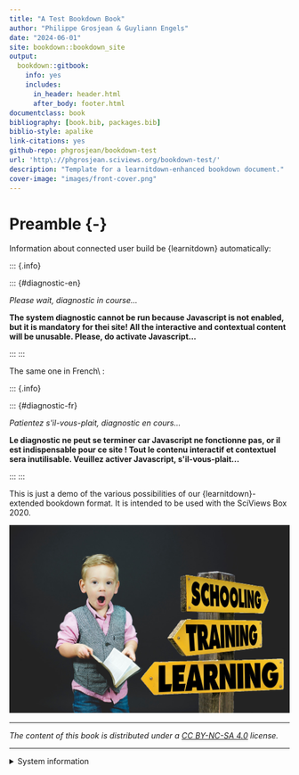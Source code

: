 ```yaml
--- 
title: "A Test Bookdown Book"
author: "Philippe Grosjean & Guyliann Engels"
date: "2024-06-01"
site: bookdown::bookdown_site
output:
  bookdown::gitbook:
    info: yes
    includes:
      in_header: header.html
      after_body: footer.html
documentclass: book
bibliography: [book.bib, packages.bib]
biblio-style: apalike
link-citations: yes
github-repo: phgrosjean/bookdown-test
url: 'http\://phgrosjean.sciviews.org/bookdown-test/'
description: "Template for a learnitdown-enhanced bookdown document."
cover-image: "images/front-cover.png"
---
```


# Preamble {-}

<!-- Compile the bibliography from different sources -->



<!-- Diagnose the user login status, example in English and in French -->

Information about connected user build be {learnitdown} automatically:


::: {.info}

::: {#diagnostic-en}

*Please wait, diagnostic in course...*

<script>
function clearStorageEn() {
  if (window.localStorage) {
    localStorage.clear();
  }
  var msg = 'Local personal data deleted!' + '\nThe page will be reloaded...' + '\n\n(if this is an error, close the page and relaunch it from within Moodle).';
  if (window.self !== window.parent) {
    parent.alert(msg);
  } else {
    window.alert(msg);
  }
  window.location.href=window.location.href;
}

function diagnoseSystemEn() {
  var container = document.getElementById('diagnostic-en');
  if (container === null) {
    return;
  }
  var content = '';

  if (!window.localStorage) {
    content = content + "<p>You are:</p>\n<ul>";
    content = content + "\n<li>Anonymous on this site (local storage unavailable).</li>";
    content = content + "\n<li>The content <b>is not</b> contextualized for a particular course.</li>";
    content = content + "\n<li>Results for various exercises <b>will not be recorded</b>.</li>";
    content = content + "\n</ul>";
    content = content + "\n<p>If you are <i>not</i> a student that takes a course linking with this pedagogical material, this is OK, you can continue your journey... <b>Welcome!</b></p>";
    content = content + "\n<p>On the other hand, if your cursus requires you to be properly recorded here, then close this page and restart it from your institution elearning platform (Moodle, ...). If your data are still incorrect, contact your teachers.</p>";

  } else {
    // Explore the content of the storage
    // Students are recognized by their login (equivalent to their GitHub login)
    // but we also show their iemail (institutional email, or Wordpress email)
    var login = localStorage.getItem('login');
    if (login === null) {
      login = '';
    }
    var email = localStorage.getItem('email');
    if (email === null) {
      email = '';
    }
    var iemail = localStorage.getItem('iemail');
    if (iemail === null) {
      iemail = '';
    }
    // Compare both emails, if they are different, display both of them
    if (email != iemail && iemail != '') {
      email = email + '</u> (institutional email: <u>' + iemail + ')';
    }

    // Construct an identification string
    content = content + "<p><b>Content on these pages is contextual. </b>Please, check the following data are correct:</p>\n<ul>";

    var registered = false;
    if (login == '') {
      // Not registered
      content = content + "\n<li><u>You are anonymous on this site.</u> <b>Your progress in the exercises will not be recorded.</b></li>";

    } else {
      // Registered user
      registered = true;
      if (login != '') {
        content = content + "\n<li>Login&nbsp;: <u>" + login + "</u></li>";
      }
      if (email != '') {
        content = content + "\n<li>Email&nbsp;: <u>" + email + "</u></li>";
      }
      content = content + "\n<b>Your progress in the exercises will be recorded under that identity.</b>";
    }

    // institution and icourse possibly change the content. So, must be checked!
    var context = false;
    var institution = localStorage.getItem('institution');
    if (institution == null || institution == '') {
      institution = 'undefined';
    } else {
      context = true;
    }
    var icourse = localStorage.getItem('icourse');
    if (icourse == null || icourse == '') {
      icourse = 'undefined';
    } else {
      context = true;
      var ictitle = localStorage.getItem('ictitle');
      if (ictitle != null && ictitle != '') {
        icourse = ictitle + ' (' + icourse + ')';
      }
    }
    content = content + "\n<li>Course&nbsp;: <u>" + icourse + "</u></li>";
    content = content + "\n<li>Institution&nbsp;: <u>" + institution + "</u></li>";
    content = content + "\n</ul>";
    if (context) {
      content = content + "<p><b>Content will be adapted to this particular context. </b>Check that these data are correct, or close this page and reopen it from your institutional elearning platform (Moodle, ...). If your data are still incorrect, contact your teachers.</p>";
    } else {// No context
      content = content + "<p><b>Without a particular course context, you will see a general content. </b>If this is OK... Welcome! Otherwise close this page and restart it from your institutional elearning platform (Moodle, ...). If your data are still incorrect, contact your teachers.</p>";
    }

    // If registered user and/or special context, offer to reset it
    if (registered || context) {
      content = content + "\n<p>If you prefer to visit this site anonymously and record no activity in the exercises, you can delete your personal informations by clicking on the button bellow.</p>";
      content = content + '<button onclick="clearStorageEn()">Delete my personal data</button>';
    }
    // Those variables are possibly defined, but they are not tested here (yet)
    //var displayname = localStorage.getItem('displayname');
    //var firstname = localStorage.getItem('firstname');
    //var lastname = localStorage.getItem('lastname');
    //var ifirstname = localStorage.getItem('ifirstname');
    //var ilastname = localStorage.getItem('ilastname');
    //var iid = localStorage.getItem('iid');
    //var iurl = localStorage.getItem('iurl');
    //var iref = localStorage.getItem('iref');
  }

  container.innerHTML = content;
}
diagnoseSystemEn();
</script>
<noscript><b>The system diagnostic cannot be run because Javascript is not enabled, but it is mandatory for thei site! All the interactive and contextual content will be unusable. Please, do activate Javascript...</b></noscript>

:::
:::



The same one in French\ :


::: {.info}

::: {#diagnostic-fr}

*Patientez s'il-vous-plait, diagnostic en cours...*

<script>
function clearStorageFr() {
  if (window.localStorage) {
    localStorage.clear();
  }
  var msg = 'Informations personnelles locales effacees !' + '\nLa page va etre rechargee...' + "\n\n(s'il s'agit d'une fausse manoeuvre, fermer la page et relancez-la depuis Moodle).";
  if (window.self !== window.parent) {
    parent.alert(msg);
  } else {
    window.alert(msg);
  }
  window.location.href=window.location.href;
}

function diagnoseSystemFr() {
  var container = document.getElementById('diagnostic-fr');
  if (container === null) {
    return;
  }
  var content = '';

  if (!window.localStorage) {
    content = content + "<p>Vous &ecirc;tes&nbsp;:</p>\n<ul>";
    content = content + "\n<li>Anonyme sur ce site (stockage local indisponible).</li>";
    content = content + "\n<li>Le contenu <b>n'est pas</b> contextualis&eacute; par rapport &agrave; un cours en particulier.</li>";
    content = content + "\n<li>Le r&eacute;sultat de certains exercices <b>ne sera pas enregistr&eacute;</b>.</li>";
    content = content + "\n</ul>";
    content = content + "\n<p>Si vous n'&ecirc;tes <i>pas</i> un &eacute;tudiant qui suit un cours li&eacute; &agrave; ce mat&eacute;riel p&eacute;dagogique, c'est normal, vous pouvez continuer votre visite... <b>Bienvenue&nbsp;!</b></p>";
    content = content + "\n<p>En revanche, si votre cours n&eacute;cessite que vous soyez d&ucirc;ment enregistr&eacute;, alors fermez cette page et relancer-l&agrave; depuis le syst&egrave;me d'apprentissage en ligne de votre Universit&eacute; (Moodle, ...). Si les donn&eacute;es sont toujours incorrectes, contactez vos enseignants.</p>";

  } else {
    // Explore the content of the storage
    // Students are recognized by their login (equivalent to their GitHub login)
    // but we also show their iemail (institutional email, or Wordpress email)
    var login = localStorage.getItem('login');
    if (login === null) {
      login = '';
    }
    var email = localStorage.getItem('email');
    if (email === null) {
      email = '';
    }
    var iemail = localStorage.getItem('iemail');
    if (iemail === null) {
      iemail = '';
    }
    // Compare both emails, if they are different, display both of them
    if (email != iemail && iemail != '') {
      email = email + '</u> (email institutionnel : <u>' + iemail + ')';
    }

    // Construct an identification string
    content = content + "<p><b>Le contenu de ce cours est contextuel.</b> V&eacute;rifiez les informations suivantes, s'il-vous-plait&nbsp;:</p>\n<ul>";

    var registered = false;
    if (login == '') {
      // Not registered
      content = content + "\n<li><u>Vous &ecirc;tes anonyme sur ce site.</u> <b>Votre progression dans les exercices ne sera pas enregistr&eacute;e.</b></li>";

    } else {
      // Registered user
      registered = true;
      if (login != '') {
        content = content + "\n<li>Login&nbsp;: <u>" + login + "</u></li>";
      }
      if (email != '') {
        content = content + "\n<li>Email&nbsp;: <u>" + email + "</u></li>";
      }
      content = content + "\n<b>Votre progression dans les exercices sera enregistr&eacute;e sous cette identit&eacute;.</b>";
    }

    // institution and icourse possibly change the content. So, must be checked!
    var context = false;
    var institution = localStorage.getItem('institution');
    if (institution == null || institution == '') {
      institution = 'ind&eacute;termin&eacute;e';
    } else {
      context = true;
    }
    var icourse = localStorage.getItem('icourse');
    if (icourse == null || icourse == '') {
      icourse = 'ind&eacute;termin&eacute;';
    } else {
      context = true;
      var ictitle = localStorage.getItem('ictitle');
      if (ictitle != null && ictitle != '') {
        icourse = ictitle + ' (' + icourse + ')';
      }
    }
    content = content + "\n<li>Cours&nbsp;: <u>" + icourse + "</u></li>";
    content = content + "\n<li>Institution&nbsp;: <u>" + institution + "</u></li>";
    content = content + "\n</ul>";
    if (context) {
      content = content + "<p><b>Le contenu sera adapt&eacute; en fonction de ce contexte.</b> V&eacute;rifiez qu'il est correct, sinon fermez cette page et relancer-l&agrave; depuis le syst&egrave;me d'apprentissage en ligne de votre Universit&eacute; (Moodle, ...). Si les donn&eacute;es sont toujours incorrectes, contactez vos enseignants.</p>";
    } else {// No context
      content = content + "<p><b>N'&eacute;tant dans aucun contexte de cours particulier, vous n'aurez acc&egrave;s qu'&agrave un contenu g&eacute;n&eacute;raliste.</b> Si c'est ce que vous souhaitez... Bienvenue&nbsp;! Sinon, fermez cette page et relancer-l&agrave; depuis le syst&egrave;me d'apprentissage en ligne de votre Universit&eacute; (Moodle, ...). Si les donn&eacute;es sont toujours incorrectes, contactez vos enseignants.</p>";
    }

    // If registered user and/or special context, offer to reset it
    if (registered || context) {
      content = content + "\n<p>Pour explorer ces pages de mani&egrave;re anonyme et n'enregistrer aucune activit&eacute;, vous pouvez &eacute;liminez vos informations personnelles en cliquant sur le bouton juste ci-dessous.</p>";
      content = content + '<button onclick="clearStorageFr()">Effacer mes donn&eacute;es personnelles</button>';
    }
    // Those variables are possibly defined, but they are not tested here (yet)
    //var displayname = localStorage.getItem('displayname');
    //var firstname = localStorage.getItem('firstname');
    //var lastname = localStorage.getItem('lastname');
    //var ifirstname = localStorage.getItem('ifirstname');
    //var ilastname = localStorage.getItem('ilastname');
    //var iid = localStorage.getItem('iid');
    //var iurl = localStorage.getItem('iurl');
    //var iref = localStorage.getItem('iref');
  }

  container.innerHTML = content;
}
diagnoseSystemFr();
</script>
<noscript><b>Le diagnostic ne peut se terminer car Javascript ne fonctionne pas, or il est indispensable pour ce site ! Tout le contenu interactif et contextuel sera inutilisable. Veuillez activer Javascript, s'il-vous-plait...</b></noscript>

:::
:::



This is just a demo of the various possibilities of our {learnitdown}-extended bookdown format. It is intended to be used with the SciViews Box 2020.

![](images/front-cover.png)

----

_The content of this book is distributed under a [CC BY-NC-SA 4.0](https://creativecommons.org/licenses/by-nc-sa/4.0/deed.fr) license._

----

<details><summary>System information</summary>


```{.r .hidden-code}
sessioninfo::session_info()
```

```
# ─ Session info ───────────────────────────────────────────────────────────────
#  setting  value
#  version  R version 4.2.3 (2023-03-15)
#  os       macOS 14.4.1
#  system   aarch64, darwin20
#  ui       X11
#  language (EN)
#  collate  en_US.UTF-8
#  ctype    en_US.UTF-8
#  tz       Europe/Brussels
#  date     2024-06-01
#  pandoc   3.1.11 @ /Applications/RStudio.app/Contents/Resources/app/quarto/bin/tools/aarch64/ (via rmarkdown)
# 
# ─ Packages ───────────────────────────────────────────────────────────────────
#  package     * version date (UTC) lib source
#  anytime       0.3.9   2020-08-27 [2] RSPM (R 4.2.3)
#  assertthat    0.2.1   2019-03-21 [2] RSPM (R 4.2.0)
#  base64enc     0.1-3   2015-07-28 [2] RSPM (R 4.2.0)
#  bit           4.0.5   2022-11-15 [2] RSPM (R 4.2.0)
#  bit64         4.0.5   2020-08-30 [2] RSPM (R 4.2.0)
#  bookdown      0.33    2023-03-06 [2] RSPM (R 4.2.3)
#  bslib         0.4.2   2022-12-16 [2] RSPM (R 4.2.0)
#  cachem        1.0.7   2023-02-24 [2] RSPM (R 4.2.3)
#  cli           3.6.1   2023-03-23 [2] RSPM (R 4.2.0)
#  curl          5.0.0   2023-01-12 [2] RSPM (R 4.2.3)
#  data.table    1.15.4  2024-05-23 [1] Github (Rdatatable/data.table@aa75d79)
#  digest        0.6.31  2022-12-11 [2] RSPM (R 4.2.0)
#  ellipsis      0.3.2   2021-04-29 [2] RSPM (R 4.2.0)
#  evaluate      0.20    2023-01-17 [2] RSPM (R 4.2.3)
#  fastmap       1.1.1   2023-02-24 [2] RSPM (R 4.2.0)
#  getPass       0.2-2   2017-07-21 [2] RSPM (R 4.2.0)
#  glue          1.6.2   2022-02-24 [2] RSPM (R 4.2.0)
#  htmltools     0.5.5   2023-03-23 [2] RSPM (R 4.2.3)
#  htmlwidgets   1.6.2   2023-03-17 [2] RSPM (R 4.2.0)
#  httpuv        1.6.9   2023-02-14 [2] RSPM (R 4.2.3)
#  httr          1.4.5   2023-02-24 [2] RSPM (R 4.2.3)
#  jquerylib     0.1.4   2021-04-26 [2] RSPM (R 4.2.0)
#  jsonlite      1.8.4   2022-12-06 [2] RSPM (R 4.2.0)
#  keyring       1.3.1   2022-10-27 [2] RSPM (R 4.2.0)
#  knitr         1.42    2023-01-25 [2] RSPM (R 4.2.3)
#  later         1.3.0   2021-08-18 [2] RSPM (R 4.2.3)
#  lattice       0.21-8  2023-04-05 [2] RSPM (R 4.2.0)
#  learnitdown   1.5.6   2024-05-27 [1] local
#  learnr        0.11.3  2023-03-16 [2] RSPM (R 4.2.3)
#  lifecycle     1.0.3   2022-10-07 [2] RSPM (R 4.2.0)
#  magick        2.7.4   2023-03-09 [2] RSPM (R 4.2.3)
#  magrittr      2.0.3   2022-03-30 [2] RSPM (R 4.2.0)
#  mime          0.12    2021-09-28 [2] RSPM (R 4.2.0)
#  mongolite     2.7.2   2023-03-31 [2] RSPM (R 4.2.0)
#  nanotime      0.3.7   2022-10-24 [2] RSPM (R 4.2.3)
#  PKI           0.1-12  2022-11-28 [2] RSPM (R 4.2.0)
#  promises      1.2.0.1 2021-02-11 [2] RSPM (R 4.2.3)
#  R6            2.5.1   2021-08-19 [2] RSPM (R 4.2.0)
#  Rcpp          1.0.10  2023-01-22 [2] RSPM (R 4.2.3)
#  RcppCCTZ      0.2.12  2022-11-06 [2] RSPM (R 4.2.3)
#  remotes       2.4.2   2021-11-30 [1] RSPM (R 4.2.3)
#  rlang         1.1.1   2024-01-06 [2] Github (r-lib/rlang@564f176)
#  rmarkdown     2.21    2023-03-26 [2] RSPM (R 4.2.3)
#  rprojroot     2.0.3   2022-04-02 [2] RSPM (R 4.2.0)
#  rstudioapi    0.14    2022-08-22 [2] RSPM (R 4.2.0)
#  sass          0.4.5   2023-01-24 [2] RSPM (R 4.2.3)
#  sessioninfo   1.2.2   2021-12-06 [2] RSPM (R 4.2.0)
#  shiny         1.7.4   2022-12-15 [2] RSPM (R 4.2.0)
#  shinylogs     0.2.1   2022-04-18 [2] RSPM (R 4.2.0)
#  shinytoastr   2.1.1   2016-06-06 [2] RSPM (R 4.2.0)
#  webshot       0.5.4   2022-09-26 [2] RSPM (R 4.2.3)
#  withr         2.5.0   2022-03-03 [2] RSPM (R 4.2.0)
#  xfun          0.38    2023-03-24 [2] RSPM (R 4.2.3)
#  xtable        1.8-4   2019-04-21 [2] RSPM (R 4.2.0)
#  yaml          2.3.7   2023-01-23 [2] RSPM (R 4.2.0)
#  zoo           1.8-12  2023-04-13 [2] RSPM (R 4.2.0)
# 
#  [1] /Users/phgrosjean/Library/R/arm64/4.2/library
#  [2] /Library/Frameworks/R.framework/Versions/4.2-arm64/Resources/library
# 
# ──────────────────────────────────────────────────────────────────────────────
```

</details>
